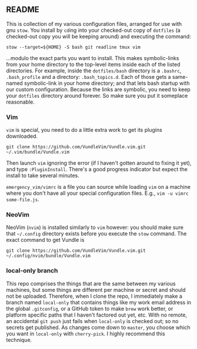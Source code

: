 ## README

This is collection of my various configuration files, arranged for use with gnu `stow`.  You install by `cd`ing into your checked-out copy of `dotfiles` (a checked-out copy you will be keeping around) and executing the command:

```
stow --target=${HOME} -S bash git readline tmux vim
```

...modulo the exact parts you want to install.  This makes symbolic-links from your home directory to the top-level items inside each of the listed directories.  For example, inside the `dotfiles/bash` directory is a `.bashrc`, `.bash_profile` and a directory: `.bash_topics.d`.  Each of those gets a same-named symbolic-link in your home directory; and that lets bash startup with our custom configuration.  Because the links are symbolic, you need to keep your `dotfiles` directory around forever.  So make sure you put it someplace reasonable.

### Vim

`vim` is special, you need to do a little extra work to get its plugins downloaded.

```
git clone https://github.com/VundleVim/Vundle.vim.git ~/.vim/bundle/Vundle.vim
```

Then launch `vim` ignoring the error (if I haven't gotten around to fixing it yet), and type `:PluginInstall`.  There's a good progress indicator but expect the install to take several minutes.

`emergency_vim/vimrc` is a file you can source while loading `vim` on a machine where you don't have all your special configuration files.  E.g., `vim -u vimrc some-file.js`.

### NeoVim

NeoVim (`nvim`) is installed similarly to `vim` however: you should make sure that `~/.config` directory exists before you execute the `stow` command.  The exact command to get Vundle is

```
git clone https://github.com/VundleVim/Vundle.vim.git ~/.config/nvim/bundle/Vundle.vim
```

### local-only branch

This repo comprises the things that are the same between my various machines, but some things are different per machine or secret and should not be uploaded.  Therefore, when I clone the repo, I immediately make a branch named `local-only` that contains things like my work email address in the global `.gitconfig`, or a GitHub token to make `brew` work better, or platform specific paths that I haven't factored out yet, etc.  With no remote, an accidental `git push` just fails when `local-only` is checked out; so no secrets get published.  As changes come down to `master`, you choose which you want in `local-only` with `cherry-pick`.  I highly recommend this technique.
